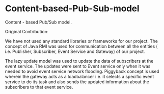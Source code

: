 # Content-based-Pub-Sub-model

Content - based Pub/Sub model.


Original Contribution:

We have not used any standard libraries or frameworks for our project. The concept of Java RMI was used for communication between all the entities ( i.e. Publisher, Subscriber, Event Service and Gateway) of our project.

The lazy update model was used to update the data of subscribers at the event service. The updates were sent to Event service only when it was needed to avoid event service network flooding. Piggyback concept is used wherein the gateway acts as a loadbalancer i.e. it selects a specific event service to do its task and also sends the updated information about the subscribers to that event service.
